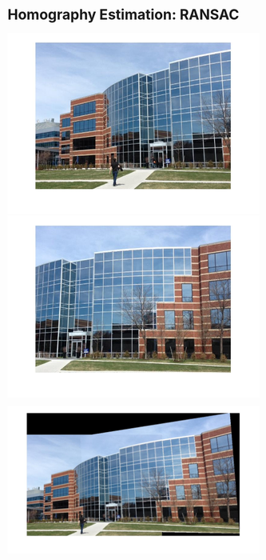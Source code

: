 # Homography Estimation: RANSAC
<img src="building1.jpg"/><img src="building2.jpg"/>

<img src="building_ransac.jpg">
